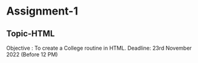 # Assignment-1
## Topic-HTML
Objective : To create a College routine in HTML.
Deadline: 23rd November 2022 (Before 12 PM)